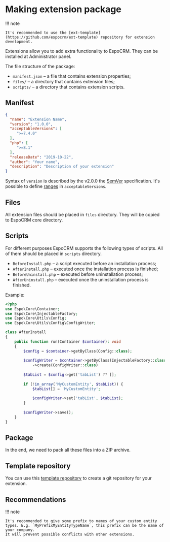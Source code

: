 # Making extension package

!!! note

    It's recommended to use the [ext-template](https://github.com/espocrm/ext-template) repository for extension development.

Extensions allow you to add extra functionality to EspoCRM. They can be installed at Administrator panel.

The file structure of the package:

* `manifest.json` – a file that contains extension properties;
* `files/` – a directory that contains extension files;
* `scripts/` – a directory that contains extension scripts.

## Manifest

```json
{
  "name": "Extension Name",
  "version": "1.0.0",
  "acceptableVersions": [
     ">=7.4.0"
  ],
  "php": [
     ">=8.1"
  ],
  "releaseDate": "2019-10-22",
  "author": "Your name",
  "description": "Description of your extension"
}
```

Syntax of `version` is described by the v2.0.0 the [SemVer](http://semver.org) specification. It's possible to define [ranges](https://getcomposer.org/doc/articles/versions.md#version-range) in `acceptableVersions`.

## Files

All extension files should be placed in `files` directory. They will be copied to EspoCRM core directory.

## Scripts

For different purposes EspoCRM supports the following types of scripts. All of them should be  placed in `scripts` directory.

* `BeforeInstall.php` – a script executed before an installation process;
* `AfterInstall.php` – executed once the installation process is finished;
* `BeforeUninstall.php` – executed before uninstallation process;
* `AfterUninstall.php` – executed once the uninstallation process is finished.

Example:

```php
<?php
use Espo\Core\Container;
use Espo\Core\InjectableFactory;
use Espo\Core\Utils\Config;
use Espo\Core\Utils\Config\ConfigWriter;

class AfterInstall
{
    public function run(Container $container): void
    {
        $config = $container->getByClass(Config::class);
        
        $configWriter = $container->getByClass(InjectableFactory::class)
            ->create(ConfigWriter::class)
 
        $tabList = $config->get('tabList') ?? [];
       
        if (!in_array('MyCustomEntity', $tabList)) {
            $tabList[] = 'MyCustomEntity';
           
            $configWriter->set('tabList', $tabList);
        }
  
        $configWriter->save();
    }
}
```

## Package

In the end, we need to pack all these files into a ZIP archive.

## Template repository

You can use this [template repository](https://github.com/espocrm/ext-template) to create a git repository for your extension.

## Recommendations

!!! note

    It's recommended to give some prefix to names of your custom entity types. E.g. `MyPrefixMyEntityTypeName`, this prefix can be the name of your company.
    It will prevent possible conflicts with other extensions.
